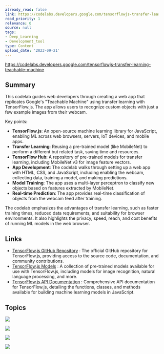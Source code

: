 ```yaml
---
already_read: false
link: https://codelabs.developers.google.com/tensorflowjs-transfer-learning-teachable-machine
read_priority: 1
relevance: 0
source: null
tags:
- Deep_Learning
- Development_tool
type: Content
upload_date: '2023-09-21'
---
```


https://codelabs.developers.google.com/tensorflowjs-transfer-learning-teachable-machine
## Summary

This codelab guides web developers through creating a web app that replicates Google's "Teachable Machine" using transfer learning with TensorFlow.js. The app allows users to recognize custom objects with just a few example images from their webcam.

Key points:

- **TensorFlow.js**: An open-source machine learning library for JavaScript, enabling ML across web browsers, servers, IoT devices, and mobile apps.
- **Transfer Learning**: Reusing a pre-trained model (like MobileNet) to perform a different but related task, saving time and resources.
- **TensorFlow Hub**: A repository of pre-trained models for transfer learning, including MobileNet v3 for image feature vectors.
- **App Development**: The codelab walks through setting up a web app with HTML, CSS, and JavaScript, including enabling the webcam, collecting data, training a model, and making predictions.
- **Model Training**: The app uses a multi-layer perceptron to classify new objects based on features extracted by MobileNet.
- **Real-time Prediction**: The app provides real-time classification of objects from the webcam feed after training.

The codelab emphasizes the advantages of transfer learning, such as faster training times, reduced data requirements, and suitability for browser environments. It also highlights the privacy, speed, reach, and cost benefits of running ML models in the web browser.
## Links

- [TensorFlow.js GitHub Repository](https://github.com/tensorflow/tfjs) : The official GitHub repository for TensorFlow.js, providing access to the source code, documentation, and community contributions.
- [TensorFlow.js Models](https://www.tensorflow.org/js/models) : A collection of pre-trained models available for use with TensorFlow.js, including models for image recognition, natural language processing, and more.
- [TensorFlow.js API Documentation](https://js.tensorflow.org/api/latest/) : Comprehensive API documentation for TensorFlow.js, detailing the functions, classes, and methods available for building machine learning models in JavaScript.

## Topics

![](topics/Library/TensorFlow%20js)

![](topics/Concept/Transfer%20Learning)

![](topics/Model/MobileNet)

![](topics/Platform/TensorFlow%20Hub)